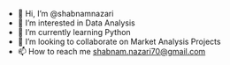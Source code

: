 - 👋 Hi, I’m @shabnamnazari
- 👀 I’m interested in Data Analysis
- 🌱 I’m currently learning Python
- 💞️ I’m looking to collaborate on Market Analysis Projects
- 📫 How to reach me shabnam.nazari70@gmail.com

<!---
shabnamnazari/shabnamnazari is a ✨ special ✨ repository because its `README.md` (this file) appears on your GitHub profile.
You can click the Preview link to take a look at your changes.
--->
